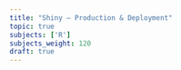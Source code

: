 ```yaml
---
title: "Shiny — Production & Deployment"
topic: true
subjects: ['R']
subjects_weight: 120
draft: true
---
```


<!--
Scaling and deploying Shiny apps
-->
